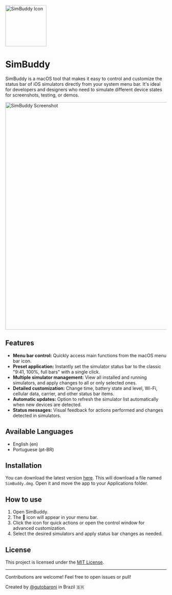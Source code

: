<img width="128" height="128" alt="SimBuddy Icon" src="https://github.com/user-attachments/assets/aeff3c7b-e888-4028-817f-d61ef5d4e5da" />

# SimBuddy

SimBuddy is a macOS tool that makes it easy to control and customize the status bar of iOS simulators directly from your system menu bar. It's ideal for developers and designers who need to simulate different device states for screenshots, testing, or demos.

<img width="1051" height="709" alt="SimBuddy Screenshot" src="https://github.com/user-attachments/assets/16434a33-f3b1-462b-a983-586a9e7185b3" />

## Features

- **Menu bar control:** Quickly access main functions from the macOS menu bar icon.
- **Preset application:** Instantly set the simulator status bar to the classic "9:41, 100%, full bars" with a single click.
- **Multiple simulator management:** View all installed and running simulators, and apply changes to all or only selected ones.
- **Detailed customization:** Change time, battery state and level, Wi-Fi, cellular data, carrier, and other status bar items.
- **Automatic updates:** Option to refresh the simulator list automatically when new devices are detected.
- **Status messages:** Visual feedback for actions performed and changes detected in simulators.

## Available Languages

- English (en)
- Portuguese (pt-BR)

## Installation

You can download the latest version [here](www.test.com). This will download a file named `SimBuddy.dmg`. Open it and move the app to your Applications folder.

## How to use

1. Open SimBuddy.
2. The 📱 icon will appear in your menu bar.
3. Click the icon for quick actions or open the control window for advanced customization.
4. Select the desired simulators and apply status bar changes as needed.

## License

This project is licensed under the [MIT License](LICENSE).

---

Contributions are welcome! Feel free to open issues or pull!

Created by [@gutobaroni](https://www.threads.com/@gutobaroni) in Brazil 🇧🇷